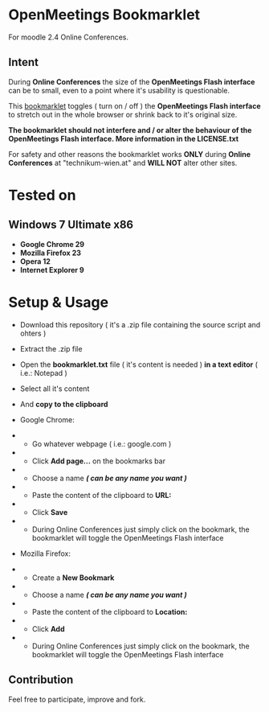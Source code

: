 OpenMeetings Bookmarklet
========================

For moodle 2.4 Online Conferences.

Intent
------

During **Online Conferences** the size of the **OpenMeetings Flash interface** can be to small, even to a point where it's usability is questionable.

This [bookmarklet](http://en.wikipedia.org/wiki/Bookmarklet) toggles ( turn on / off ) the **OpenMeetings Flash interface** to stretch out in the whole browser or shrink back to it's original size.

**The bookmarklet should not interfere and / or alter the behaviour of the OpenMeetings Flash interface. More information in the LICENSE.txt**

For safety and other reasons the bookmarklet works **ONLY** during **Online Conferences** at "technikum-wien.at" and **WILL NOT** alter other sites.

Tested on
=========

Windows 7 Ultimate x86
------------------------
* **Google Chrome 29**
* **Mozilla Firefox 23**
* **Opera 12**
* **Internet Explorer 9**

Setup & Usage
=============

* Download this repository ( it's a .zip file containing the source script and ohters )
* Extract the .zip file
* Open the **bookmarklet.txt** file ( it's content is needed ) **in a text editor** ( i.e.: Notepad )
* Select all it's content
* And **copy to the clipboard**

* Google Chrome:
* * Go whatever webpage ( i.e.: google.com )
* * Click **Add page...** on the bookmarks bar
* * Choose a name ***( can be any name you want )***
* * Paste the content of the clipboard to **URL:**
* * Click **Save**
* * During Online Conferences just simply click on the bookmark, the bookmarklet will toggle the OpenMeetings Flash interface

* Mozilla Firefox:
* * Create a **New Bookmark**
* * Choose a name ***( can be any name you want )***
* * Paste the content of the clipboard to **Location:**
* * Click **Add**
* * During Online Conferences just simply click on the bookmark, the bookmarklet will toggle the OpenMeetings Flash interface

Contribution
------------

Feel free to participate, improve and fork.